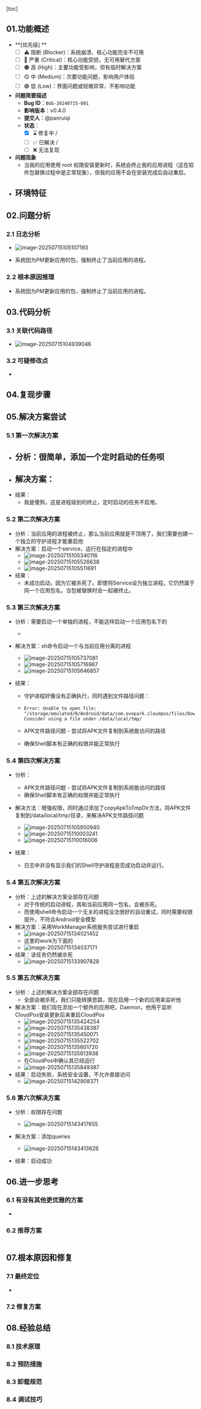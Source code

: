 [toc]

## 01.功能概述

- **[优先级] **
  - [ ] ⚠️ 阻断 (Blocker)：系统崩溃、核心功能完全不可用
  - [ ] 🔴 严重 (Critical)：核心功能受损，无可用替代方案
  - [ ] 🟠 高 (High)：主要功能受影响，但有临时解决方案
  - [ ] 🟡 中 (Medium)：次要功能问题，影响用户体验
  - [ ] 🟢 低 (Low)：界面问题或轻微异常，不影响功能
- **问题简要描述**
  - **Bug ID**：`BUG-20240715-001`  
  - **影响版本**：v0.4.0
  - **提交人**：@panruiqi
  - **状态**：
    - [x] ⌛ 修复中 /
    - [ ] ✅ 已解决 / 
    - [ ] ❌ 无法复现  

- **问题现象**
  - 当我的应用使用 root 权限安装更新时，系统会终止我的应用进程（这在软件包替换过程中是正常现象），但我的应用不会在安装完成后自动重启。
- **环境特征**
  - 

## 02.问题分析

### 2.1 日志分析

- ![image-20250715105107193](../../_pic_/image-20250715105107193.png)

- 系统因为PM更新应用的包，强制终止了当前应用的进程。

### 2.2 根本原因推理

- 系统因为PM更新应用的包，强制终止了当前应用的进程。

## 03.代码分析

### 3.1 关联代码路径

- ![image-20250715104939046](../../_pic_/image-20250715104939046.png)

### 3.2 可疑修改点

- 

## 04.复现步骤





## 05.解决方案尝试

### 5.1 第一次解决方案

- 分析：很简单，添加一个定时启动的任务呗
  - 
- 解决方案：
  - 
- 结果：
  - 我是傻狗，这是进程级别的终止，定时启动的任务不启用。

### 5.2 第二次解决方案

- 分析：当前应用的进程被终止，那么当前应用就是不顶用了，我们需要创建一个独立的守护进程才能重启他
- 解决方案：启动一个service，运行在指定的进程中
  - ![image-20250715105340116](../../_pic_/image-20250715105340116.png)
  - ![image-20250715105526638](../../_pic_/image-20250715105526638.png)
  - ![image-20250715105511691](../../_pic_/image-20250715105511691.png)
- 结果：
  - 未成功启动，因为它被杀死了。即使将Service设为独立进程，它仍然属于同一个应用包名，当包被替换时会一起被终止。

### 5.3 第三次解决方案

- 分析：需要启动一个单独的进程，不能这样启动一个应用包名下的

  - 

- 解决方案：sh命令启动一个与当前应用分离的进程

  - ![image-20250715105737081](../../_pic_/image-20250715105737081.png)
  - ![image-20250715105716987](../../_pic_/image-20250715105716987.png)
  - ![image-20250715105646857](../../_pic_/image-20250715105646857.png)

- 结果：

  - 守护进程好像没有正确执行，同时遇到文件路径问题：

  - ```
    Error: Unable to open file: "/storage/emulated/0/Android/data/com.ovopark.cloudpos/files/Download/apk_download/update_0.2.0.apk"
    Consider using a file under /data/local/tmp/
    ```

  - APK文件路径问题 - 尝试将APK文件复制到系统能访问的路径

  - 确保Shell脚本有正确的权限并能正常执行

### 5.4 第四次解决方案

- 分析：
  - APK文件路径问题 - 尝试将APK文件复制到系统能访问的路径
  - 确保Shell脚本有正确的权限并能正常执行

- 解决方法：增强权限，同时通过添加了copyApkToTmpDir方法，将APK文件复制到/data/local/tmp/目录，来解决APK文件路径问题
  - ![image-20250715105950940](../../_pic_/image-20250715105950940.png)
  - ![image-20250715110003241](../../_pic_/image-20250715110003241.png)
  - ![image-20250715110016006](../../_pic_/image-20250715110016006.png)
- 结果：
  - 日志中并没有显示我们的Shell守护进程是否成功启动并运行。

### 5.4 第五次解决方案

- 分析：上述的解决方案全部存在问题
  - 对于传统的启动进程，其和当前应用同一包名，会被杀死。
  - 而使用shell命令启动一个无关的进程没法很好的自动重试，同时需要权限提升，不符合Android安全模型
- 解决方案：采用WorkManager系统服务尝试进行重启
  - ![image-20250715134021452](../../_pic_/image-20250715134021452.png)
  - 这里的work为下面的
  - ![image-20250715134037171](../../_pic_/image-20250715134037171.png)
- 结果：该任务仍然被杀死
  - ![image-20250715133907828](../../_pic_/image-20250715133907828.png)



### 5.5 第五次解决方案

- 分析：上述的解决方案全部存在问题
  - 全部会被杀死，我们只能转换思路，现在启用一个新的应用来监听他
- 解决方案：我们现在添加一个额外的应用吧，Daemon，他用于监听CloudPos安装更新后来重启CloudPos
  - ![image-20250715135424254](../../_pic_/image-20250715135424254.png)
  - ![image-20250715135438387](../../_pic_/image-20250715135438387.png)
  - ![image-20250715135450071](../../_pic_/image-20250715135450071.png)
  - ![image-20250715135522702](../../_pic_/image-20250715135522702.png)
  - ![image-20250715135601720](../../_pic_/image-20250715135601720.png)
  - ![image-20250715135613938](../../_pic_/image-20250715135613938.png)
  - 在CloudPos中确认其已经运行
  - ![image-20250715135849387](../../_pic_/image-20250715135849387.png)
- 结果：启动失败，系统安全设置，不允许直接访问
  - ![image-20250715142908371](../../_pic_/image-20250715142908371.png)

### 5.6 第六次解决方案

- 分析：权限存在问题
  - ![image-20250715143417655](../../_pic_/image-20250715143417655.png)
- 解决方案：添加queries
  - ![image-20250715143413626](../../_pic_/image-20250715143413626.png)

- 结果：启动成功

## 06.进一步思考

### 6.1 有没有其他更优雅的方案

- 

### 6.2 推荐方案

```

```



## 07.根本原因和修复

### 7.1 最终定位

- 


### 7.2 修复方案



## 08.经验总结

### 8.1 技术原理

### 8.2 预防措施

### 8.3 卸载规范

### 8.4 调试技巧



